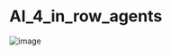 # AI_4_in_row_agents
![image](https://user-images.githubusercontent.com/92210143/227705904-96fa7892-e4a3-4fb3-ac7b-5ae1c9346581.png)
